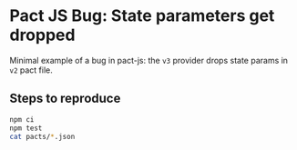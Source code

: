 # Pact JS Bug: State parameters get dropped

Minimal example of a bug in pact-js: the `v3` provider drops state params in `v2` pact file.

## Steps to reproduce

```sh
npm ci
npm test
cat pacts/*.json
```
